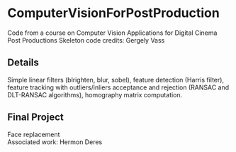 # ComputerVisionForPostProduction
Code from a course on Computer Vision Applications for Digital Cinema Post Productions
Skeleton code credits: Gergely Vass
## Details
Simple linear filters (blrighten, blur, sobel), feature detection (Harris filter), feature tracking with outliers/inliers acceptance
and rejection (RANSAC and DLT-RANSAC algorithms), homography matrix computation.
## Final Project
Face replacement<br />
Associated work: Hermon Deres
